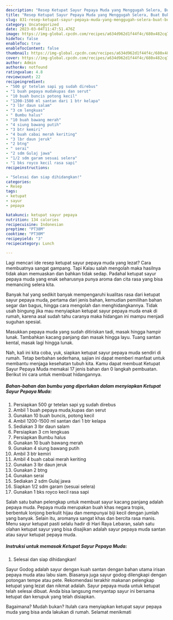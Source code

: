 ```yaml
---
description: "Resep Ketupat Sayur Pepaya Muda yang Menggugah Selera, Buat Buka Puasa}"
title: "Resep Ketupat Sayur Pepaya Muda yang Menggugah Selera, Buat Buka Puasa}"
slug: 831-resep-ketupat-sayur-pepaya-muda-yang-menggugah-selera-buat-buka-puasa
category: Uncategorized
date: 2023-03-04T11:47:51.476Z
image: https://img-global.cpcdn.com/recipes/a634d962d1f44f4c/680x482cq70/ketupat-sayur-pepaya-muda-foto-resep-utama.jpg
hideToc: false
enableToc: true
enableTocContent: false
thumbnail: https://img-global.cpcdn.com/recipes/a634d962d1f44f4c/680x482cq70/ketupat-sayur-pepaya-muda-foto-resep-utama.jpg
cover: https://img-global.cpcdn.com/recipes/a634d962d1f44f4c/680x482cq70/ketupat-sayur-pepaya-muda-foto-resep-utama.jpg
author: Admin
authorAv: notfound
ratingvalue: 4.8
reviewcount: 22
recipeingredient:
- "500 gr tetelan sapi yg sudah direbus"
- "1 buah pepaya mudakupas dan serut"
- "10 buah buncis potong kecil"
- "1200-1500 ml santan dari 1 btr kelapa"
- "3 lbr daun salam"
- "3 cm lengkuas"
- " Bumbu halus"
- "10 buah bawang merah"
- "4 siung bawang putih"
- "3 btr kemiri"
- "4 buah cabai merah keriting"
- "3 lbr daun jeruk"
- "2 btng"
- " serai"
- "2 sdm Gulaj jawa"
- "1/2 sdm garam sesuai selera"
- "1 bks royco kecil rasa sapi"
recipeinstructions:

- "Selesai dan siap dihidangkan!"
categories:
- Resep
tags:
- ketupat
- sayur
- pepaya

katakunci: ketupat sayur pepaya 
nutrition: 134 calories
recipecuisine: Indonesian
preptime: "PT38M"
cooktime: "PT30M"
recipeyield: "3"
recipecategory: Lunch

---
```



Lagi mencari ide resep ketupat sayur pepaya muda yang lezat? Cara membuatnya sangat gampang. Tapi Kalau salah mengolah maka hasilnya tidak akan memuaskan dan bahkan tidak sedap. Padahal ketupat sayur pepaya muda yang enak seharusnya punya aroma dan cita rasa yang bisa memancing selera kita.


Banyak hal yang sedikit banyak mempengaruhi kualitas rasa dari ketupat sayur pepaya muda, pertama dari jenis bahan, kemudian pemilihan bahan segar dan bagus, hingga cara mengolah dan menghidangkannya. Tidak usah bingung jika mau menyiapkan ketupat sayur pepaya muda enak di rumah, karena asal sudah tahu caranya maka hidangan ini mampu menjadi suguhan spesial.

Masukkan pepaya muda yang sudah ditiriskan tadi, masak hingga hampir lunak. Tambahkan kacang panjang dan masak hingga layu. Tuang santan kental, masak lagi hingga lunak.


Nah, kali ini kita coba, yuk, siapkan ketupat sayur pepaya muda sendiri di rumah. Tetap berbahan sederhana, sajian ini dapat memberi manfaat untuk membantu menjaga kesehatan tubuh kita. Kamu dapat membuat Ketupat Sayur Pepaya Muda memakai 17 jenis bahan dan 0 langkah pembuatan. Berikut ini cara untuk membuat hidangannya.

<!--inarticleads1-->

##### Bahan-bahan dan bumbu yang diperlukan dalam menyiapkan Ketupat Sayur Pepaya Muda:

1. Persiapkan 500 gr tetelan sapi yg sudah direbus
1. Ambil 1 buah pepaya muda,kupas dan serut
1. Gunakan 10 buah buncis, potong kecil
1. Ambil 1200-1500 ml santan dari 1 btr kelapa
1. Sediakan 3 lbr daun salam
1. Persiapkan 3 cm lengkuas
1. Persiapkan  Bumbu halus
1. Gunakan 10 buah bawang merah
1. Gunakan 4 siung bawang putih
1. Ambil 3 btr kemiri
1. Ambil 4 buah cabai merah keriting
1. Gunakan 3 lbr daun jeruk
1. Gunakan 2 btng
1. Gunakan  serai
1. Sediakan 2 sdm Gulaj jawa
1. Siapkan 1/2 sdm garam (sesuai selera)
1. Gunakan 1 bks royco kecil rasa sapi


Salah satu bahan pelengkap untuk membuat sayur kacang panjang adalah pepaya muda. Pepaya muda merupakan buah khas negara tropis, berbentuk lonjong berkulit hijau dan mempunyai biji kecil dengan jumlah yang banyak. Selain itu, aromanya sangat khas dan bercita rasa manis. Menu sayur ketupat pasti selalu hadir di Hari Raya Lebaran, salah satu olahan ketupat sayur yang bisa disajikan adalah sayur pepaya muda santan atau sayur ketupat pepaya muda. 

<!--inarticleads2-->

##### Instruksi untuk memasak Ketupat Sayur Pepaya Muda:


1. Selesai dan siap dihidangkan!

Sayur Godog adalah sayur dengan kuah santan dengan bahan utama irisan pepaya muda atau labu siam. Biasanya juga sayur godog dilengkapi dengan potongan tempe atau pete. Rekomendasi terakhir makanan pelengkap ketupat yang lezat dan nikmat adalah. Sayur pepaya muda untuk ketupat telah selesai dibuat. Anda bisa langsung menyantap sayur ini bersama ketupat dan kerupuk yang telah disiapkan. 

Bagaimana? Mudah bukan? Itulah cara menyiapkan ketupat sayur pepaya muda yang bisa anda lakukan di rumah. Selamat menikmati
